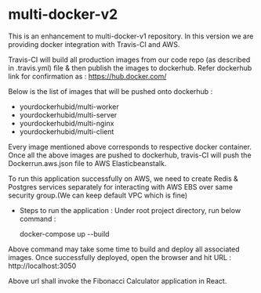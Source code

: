 # multi-docker-v2
This is an enhancement to multi-docker-v1 repository. In this version we are providing docker integration with Travis-CI and AWS.

Travis-CI will build all production images from our code repo (as described in .travis.yml) file & then publish the images to dockerhub. 
Refer dockerhub link for confirmation as : https://hub.docker.com/

Below is the list of images that will be pushed onto dockerhub : 
 - yourdockerhubid/multi-worker
 - yourdockerhubid/multi-server
 - yourdockerhubid/multi-nginx
 - yourdockerhubid/multi-client
 
Every image mentioned above corresponds to respective docker container. 
Once all the above images are pushed to dockerhub, travis-CI will push the Dockerrun.aws.json file to AWS Elasticbeanstalk.

To run this application successfully on AWS, we need to create Redis & Postgres services separately for interacting with AWS EBS over same security group.(We can keep default VPC which is fine)


- Steps to run the application : 
Under root project directory, run below command : 
  
  docker-compose up --build
  
Above command may take some time to build and deploy all associated images. Once successfully deployed, open the browser and hit URL : http://localhost:3050

Above url shall invoke the Fibonacci Calculator application in React. 

